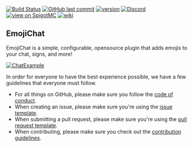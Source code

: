 [![Build Status](https://travis-ci.org/RadBuilder/EmojiChat.svg?branch=master)](https://travis-ci.org/RadBuilder/EmojiChat)
[![GitHub last commit](https://img.shields.io/github/last-commit/RadBuilder/EmojiChat.svg)](https://github.com/RadBuilder/EmojiChat/commits/master)
[![version](https://img.shields.io/github/release/RadBuilder/EmojiChat.svg?colorB=1565C0)](https://github.com/RadBuilder/EmojiChat/releases/latest)
[![Discord](https://discordapp.com/api/guilds/394749667226943489/widget.png)](https://discord.gg/faUbQ6B)
[![view on SpigotMC](https://img.shields.io/badge/view%20on-spigotmc-orange.svg)](https://www.spigotmc.org/resources/emojichat.50955/)
[![wiki](https://img.shields.io/badge/go%20to-wiki-blue.svg)](https://github.com/RadBuilder/EmojiChat/wiki)
## EmojiChat
EmojiChat is a simple, configurable, opensource plugin that adds emojis to your chat, signs, and more!

[![ChatExample](https://i.imgur.com/wa0LeVd.png)](https://i.imgur.com/zJUVyst.png)  

In order for everyone to have the best experience possible, we have a few guidelines that everyone must follow.    
- For all things on GitHub, please make sure you follow the [code of conduct](.github/CODE_OF_CONDUCT.md).  
- When creating an issue, please make sure you're using the [issue template](.github/ISSUE_TEMPLATE/BUG_REPORT_TEMPLATE.md).  
- When submitting a pull request, please make sure you're using the [pull request template](.github/PULL_REQUEST_TEMPLATE.md).  
- When contributing, please make sure you check out the [contribution guidelines](.github/CONTRIBUTING.md).  
